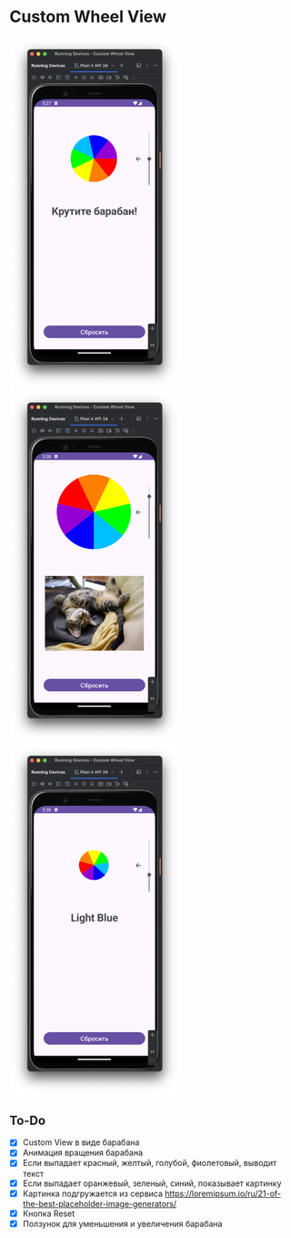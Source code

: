 # Custom Wheel View 
<img src="https://github.com/bogdash/CustomWheelView/blob/master/Screenshots/1.png" width="300"> <img src="https://github.com/bogdash/CustomWheelView/blob/master/Screenshots/2.png" width="300"> <img src="https://github.com/bogdash/CustomWheelView/blob/master/Screenshots/3.png" width="300">


## To-Do
- [x] Custom View в виде барабана
- [x] Анимация вращения барабана
- [x] Если выпадает красный, желтый, голубой, фиолетовый, выводит текст
- [x] Если выпадает оранжевый, зеленый, синий, показывает картинку
- [x] Картинка подгружается из сервиса https://loremipsum.io/ru/21-of-the-best-placeholder-image-generators/
- [x] Кнопка Reset
- [x] Ползунок для уменьшения и увеличения барабана
